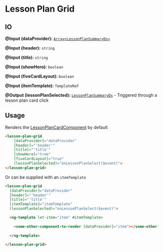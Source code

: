 # Lesson Plan Grid

## IO

**@Input (dataProvider):** [`Array<LessonPlanSummaryDs>`]()

**@Input (header):** `string`

**@Input (title):** `string`

**@Input (showHero):** `boolean`

**@Input (fiveCardLayout):** `boolean`

**@Input (itemTemplate):** `TemplateRef`

**@Output (lessonPlanSelected):** [`LessonPlanSummaryDs`]() - Triggered through a lesson plan card click

## Usage

Renders the [LessonPlanCardComponent](https://github.com/jamesbrobb/portfolio/tree/main/src/app/components/product/lesson-plan/card) by default

```html
<lesson-plan-grid
    [dataProvider]="dataProvider"
    [header]="'header'"
    [title]="'title'"
    [showHero]="true"
    [fiveCardLayout]="true"
    (lessonPlanSelected)="onLessonPlanSelect($event)">
</lesson-plan-grid>
```

Or can be supplied with an `itemTemplate`
```html
<lesson-plan-grid
  [dataProvider]="dataProvider"
  [header]="'header'"
  [title]="'title'"
  [itemTemplate]="itemTemplate"
  (lessonPlanSelected)="onLessonPlanSelect($event)">

  <ng-template let-item="item" #itemTemplate>
    
    <some-other-component-to-render [dataProvider]="item"></some-other-component-to-render>
    
  </ng-template>
  
</lesson-plan-grid>
```
